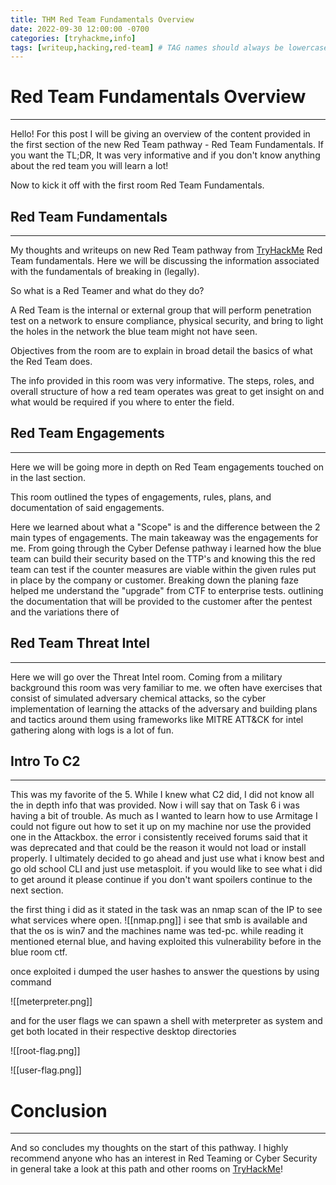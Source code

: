 ```yaml
---
title: THM Red Team Fundamentals Overview 
date: 2022-09-30 12:00:00 -0700
categories: [tryhackme,info]
tags: [writeup,hacking,red-team] # TAG names should always be lowercase
---
```


# Red Team Fundamentals Overview
---
Hello! For this post I will be giving an overview of the content provided in the first section of the new Red Team pathway - Red Team Fundamentals. If you want the TL;DR, It was very informative and if you don't know anything about the red team you will learn a lot! 

Now to kick it off with the first room Red Team Fundamentals.


## Red Team Fundamentals
---
My thoughts and writeups on new Red Team pathway from [TryHackMe](https://tryhackme.com/paths) Red Team fundamentals. Here we will be discussing the information associated with the fundamentals of breaking in (legally).

So what is a Red Teamer and what do they do?

A Red Team is the internal or external group that will perform penetration test on a network to ensure compliance, physical security, and bring to light the holes in the network the blue team might not have seen.

Objectives from the room are to explain in broad detail the basics of what the Red Team does.

The info provided in this room was very informative. The steps, roles, and overall structure of how a red team operates was great to get insight on and what would be required if you where to enter the field.



## Red Team Engagements 
---
Here we will be going more in depth on Red Team engagements touched on in the last section.

This room outlined the types of engagements, rules, plans, and documentation of said engagements.

Here we learned about what a "Scope" is and the difference between the 2 main types of engagements. The main takeaway was the engagements for me. From going through the Cyber Defense pathway i learned how the blue team  can build their security based on the TTP's and knowing this the red team can test if the counter measures are viable within the given rules put in place by the company or customer. Breaking down the planing faze helped me understand the "upgrade" from CTF to enterprise tests. outlining the documentation that will be provided to the customer after the pentest and the variations there of



## Red Team Threat Intel
---
Here we will go over the Threat Intel room.
Coming from a military background this room was very familiar to me. we often have exercises that consist of simulated adversary chemical attacks, so the cyber implementation of learning the attacks of  the adversary and building plans and tactics around them using frameworks like MITRE ATT&CK for intel gathering along with logs is a lot of fun.


## Intro To C2
---
This was my favorite of the 5. While I knew what C2 did, I did not know all the in depth info that was provided. Now i will say that on Task 6 i was having a bit of trouble. As much as I wanted to learn how to use Armitage I could not figure out how to set it up on my machine nor use the provided one in the Attackbox. the error i consistently received forums said that it was deprecated and that could be the reason it would not load or install properly. I ultimately decided to go ahead and just use what i know best and go old school CLI and just use metasploit. if you would like to see what i did to get around it please continue if you don't want spoilers continue to the next section.

the first thing i did as it stated in the task was an nmap scan of the IP to see what services where open.
![[nmap.png]]
i see that smb is available and that the os is win7 and the machines name was ted-pc. while reading it mentioned eternal blue, and having exploited this vulnerability before in the blue room ctf.

once exploited i dumped the user hashes to answer the questions by using
command

![[meterpreter.png]]

and for the user flags we can spawn a shell with meterpreter as system and get both located in their respective desktop directories

![[root-flag.png]]

![[user-flag.png]]

# Conclusion
---
And so concludes my thoughts on the start of this pathway. I highly recommend anyone who has an interest in Red Teaming or Cyber Security in general take a look at this path and other rooms on [TryHackMe](https://tryhackme.com)!